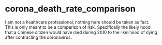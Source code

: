 # corona_death_rate_comparison
I am not a healthcare professional, nothing here should be taken as fact. This is only meant to be a comparison of risk. Specifically the likely hood that a Chinese citizen would have died during 2010 to the likelihood of dying after contracting the coronavirus.

